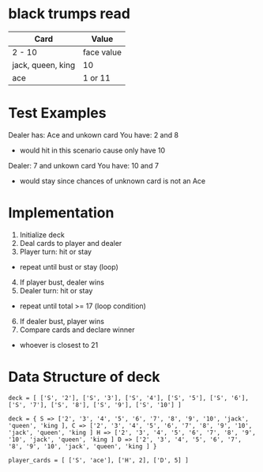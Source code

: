 # black trumps read

| Card              | Value      |
| ----------------- | ---------- |
| 2 - 10            | face value |
| jack, queen, king | 10         |
| ace               | 1 or 11    |

# Test Examples

Dealer has: Ace and unkown card
You have: 2 and 8

- would hit in this scenario cause only have 10

Dealer: 7 and unkown card
You have: 10 and 7

- would stay since chances of unknown card is not an Ace

# Implementation

1. Initialize deck
2. Deal cards to player and dealer
3. Player turn: hit or stay

- repeat until bust or stay (loop)

4. If player bust, dealer wins
5. Dealer turn: hit or stay

- repeat until total >= 17 (loop condition)

6. If dealer bust, player wins
7. Compare cards and declare winner

- whoever is closest to 21

# Data Structure of deck

`deck = [ ['S', '2'], ['S', '3'], ['S', '4'], ['S', '5'], ['S', '6'], ['S', '7'], ['S', '8'], ['S', '9'], ['S', '10'] ]`

`deck = { S => ['2', '3', '4', '5', '6', '7', '8', '9', '10', 'jack', 'queen', 'king ], C => ['2', '3', '4', '5', '6', '7', '8', '9', '10', 'jack', 'queen', 'king ] H => ['2', '3', '4', '5', '6', '7', '8', '9', '10', 'jack', 'queen', 'king ] D => ['2', '3', '4', '5', '6', '7', '8', '9', '10', 'jack', 'queen', 'king ] }`

`player_cards = [ ['S', 'ace'], ['H', 2], ['D', 5] ]`
